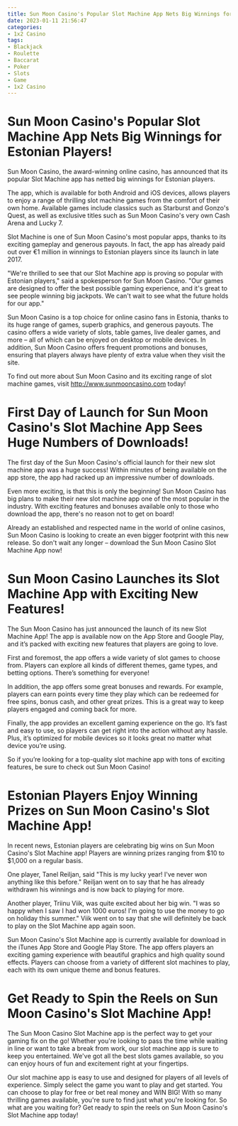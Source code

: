 ```yaml
---
title: Sun Moon Casino's Popular Slot Machine App Nets Big Winnings for Estonian Players!
date: 2023-01-11 21:56:47
categories:
- 1x2 Casino
tags:
- Blackjack
- Roulette
- Baccarat
- Poker
- Slots
- Game
- 1x2 Casino
---
```



#  Sun Moon Casino's Popular Slot Machine App Nets Big Winnings for Estonian Players!

Sun Moon Casino, the award-winning online casino, has announced that its popular Slot Machine app has netted big winnings for Estonian players.

The app, which is available for both Android and iOS devices, allows players to enjoy a range of thrilling slot machine games from the comfort of their own home. Available games include classics such as Starburst and Gonzo's Quest, as well as exclusive titles such as Sun Moon Casino's very own Cash Arena and Lucky 7.

Slot Machine is one of Sun Moon Casino's most popular apps, thanks to its exciting gameplay and generous payouts. In fact, the app has already paid out over €1 million in winnings to Estonian players since its launch in late 2017.

"We're thrilled to see that our Slot Machine app is proving so popular with Estonian players," said a spokesperson for Sun Moon Casino. "Our games are designed to offer the best possible gaming experience, and it's great to see people winning big jackpots. We can't wait to see what the future holds for our app."

Sun Moon Casino is a top choice for online casino fans in Estonia, thanks to its huge range of games, superb graphics, and generous payouts. The casino offers a wide variety of slots, table games, live dealer games, and more – all of which can be enjoyed on desktop or mobile devices. In addition, Sun Moon Casino offers frequent promotions and bonuses, ensuring that players always have plenty of extra value when they visit the site.

To find out more about Sun Moon Casino and its exciting range of slot machine games, visit http://www.sunmooncasino.com today!

#  First Day of Launch for Sun Moon Casino's Slot Machine App Sees Huge Numbers of Downloads! 

The first day of the Sun Moon Casino's official launch for their new slot machine app was a huge success! Within minutes of being available on the app store, the app had racked up an impressive number of downloads. 

Even more exciting, is that this is only the beginning! Sun Moon Casino has big plans to make their new slot machine app one of the most popular in the industry. With exciting features and bonuses available only to those who download the app, there's no reason not to get on board! 

Already an established and respected name in the world of online casinos, Sun Moon Casino is looking to create an even bigger footprint with this new release. So don't wait any longer – download the Sun Moon Casino Slot Machine App now!

#  Sun Moon Casino Launches its Slot Machine App with Exciting New Features!

The Sun Moon Casino has just announced the launch of its new Slot Machine App! The app is available now on the App Store and Google Play, and it’s packed with exciting new features that players are going to love.

First and foremost, the app offers a wide variety of slot games to choose from. Players can explore all kinds of different themes, game types, and betting options. There’s something for everyone!

In addition, the app offers some great bonuses and rewards. For example, players can earn points every time they play which can be redeemed for free spins, bonus cash, and other great prizes. This is a great way to keep players engaged and coming back for more.

Finally, the app provides an excellent gaming experience on the go. It’s fast and easy to use, so players can get right into the action without any hassle. Plus, it’s optimized for mobile devices so it looks great no matter what device you’re using.

So if you’re looking for a top-quality slot machine app with tons of exciting features, be sure to check out Sun Moon Casino!

#  Estonian Players Enjoy Winning Prizes on Sun Moon Casino's Slot Machine App!

In recent news, Estonian players are celebrating big wins on Sun Moon Casino's Slot Machine app! Players are winning prizes ranging from $10 to $1,000 on a regular basis.

One player, Tanel Reiljan, said "This is my lucky year! I've never won anything like this before." Reiljan went on to say that he has already withdrawn his winnings and is now back to playing for more.

Another player, Triinu Viik, was quite excited about her big win. "I was so happy when I saw I had won 1000 euros! I'm going to use the money to go on holiday this summer." Viik went on to say that she will definitely be back to play on the Slot Machine app again soon.

Sun Moon Casino's Slot Machine app is currently available for download in the iTunes App Store and Google Play Store. The app offers players an exciting gaming experience with beautiful graphics and high quality sound effects. Players can choose from a variety of different slot machines to play, each with its own unique theme and bonus features.

#  Get Ready to Spin the Reels on Sun Moon Casino's Slot Machine App!

The Sun Moon Casino Slot Machine app is the perfect way to get your gaming fix on the go! Whether you're looking to pass the time while waiting in line or want to take a break from work, our slot machine app is sure to keep you entertained. We've got all the best slots games available, so you can enjoy hours of fun and excitement right at your fingertips.

Our slot machine app is easy to use and designed for players of all levels of experience. Simply select the game you want to play and get started. You can choose to play for free or bet real money and WIN BIG! With so many thrilling games available, you're sure to find just what you're looking for. So what are you waiting for? Get ready to spin the reels on Sun Moon Casino's Slot Machine app today!